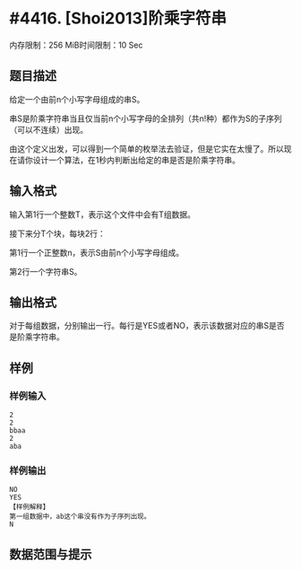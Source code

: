 # #4416. [Shoi2013]阶乘字符串

内存限制：256 MiB时间限制：10 Sec

## 题目描述

给定一个由前n个小写字母组成的串S。

串S是阶乘字符串当且仅当前n个小写字母的全排列（共n!种）都作为S的子序列（可以不连续）出现。

由这个定义出发，可以得到一个简单的枚举法去验证，但是它实在太慢了。所以现在请你设计一个算法，在1秒内判断出给定的串是否是阶乘字符串。

## 输入格式

输入第1行一个整数T，表示这个文件中会有T组数据。

接下来分T个块，每块2行：

第1行一个正整数n，表示S由前n个小写字母组成。

第2行一个字符串S。

## 输出格式

对于每组数据，分别输出一行。每行是YES或者NO，表示该数据对应的串S是否是阶乘字符串。

## 样例

### 样例输入

    
    2
    2
    bbaa
    2
    aba
    

### 样例输出

    
    NO
    YES
    【样例解释】
    第一组数据中，ab这个串没有作为子序列出现。
    N
    

## 数据范围与提示
